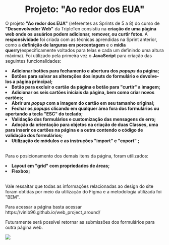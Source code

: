 <h1  align="center">Projeto: "Ao redor dos EUA"</h1> 
<p>O projeto  <b>"Ao redor dos EUA"</b> (referentes as Sprints de 5 a 8) do curso de <b>"Desenvolvedor Web"</b> da TripleTen consistiu na <b>criação de uma página web onde os usuários podem adicionar, remover, ou curtir fotos</b>. A <b>responsividade</b> foi criada com as técnicas aprendidas na Sprint anterior, como a <b>definição de larguras em porcentagem</b> e o <b>midia querry</b>(especificamente voltados para telas e cada um definindo uma altura máxima). Foi utilizado pela primeira vez o <b>JavaScript</b> para criação das seguintes funcionalidades: </p>
<li><b>Adicionar botões para fechamento e abertura dos <i>popups</i> da página;</b></li>
<li><b>Botões para salvar as alterações dos inputs do formulário e devolve-los a página principal;</b></li>
<li><b>Botão para excluir o cartão da página e botão para "curtir" a imagem;</b></li>
<li><b>Adicionar os seis cartões iniciais da página, bem como criar novos cartões;</b></li>
<li><b>Abrir um <i>popup</i> com a imagem do cartão em seu tamanho original;</b></li>
<li><b>Fechar os <i>popups</i> clicando em qualquer área fora dos formulários ou apertando a tecla "ESC" do teclado;</b></li>
<li><b>Validação dos formulários e customização das mensagens de erro;</b></li>
<li><b>Adoção da orientação para objetos na criação de duas Classes, uma para inserir os cartões na página e a outra contendo o código de validação dos formulários;</b></li>
<li><b>Utilização de módulos e as instruções "import" e "export" ;</b></li>
<br>
<p>Para o posicionamento dos demais itens da página, foram utilizados:</p>
<li><b>Layout em "grid" com propriedades de áreas;</b></li>
<li><b>Flexbox;</b></li>
<br>
<p>Vale ressaltar que todas as informações relacionadas ao design do site foram obtidas por meio da utilização do Figma e a metodologia utilizada foi "BEM".</p>
<p> Para acessar a página basta acessar https://vinib96.github.io/web_project_around/ </p>
<p>Futuramente será possível retornar as submissões dos formulários para outra página web.</p>

<p>
  <img src="https://miro.medium.com/v2/resize:fit:679/1*i8-u-V8LTTbQwTeUwLI_BQ.gif" />
</p>
